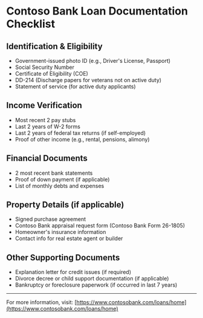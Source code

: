 # Contoso Bank Loan Documentation Checklist

## Identification & Eligibility
- Government-issued photo ID (e.g., Driver's License, Passport)
- Social Security Number
- Certificate of Eligibility (COE)
- DD-214 (Discharge papers for veterans not on active duty)
- Statement of service (for active duty applicants)

## Income Verification
- Most recent 2 pay stubs
- Last 2 years of W-2 forms
- Last 2 years of federal tax returns (if self-employed)
- Proof of other income (e.g., rental, pensions, alimony)

## Financial Documents
- 2 most recent bank statements
- Proof of down payment (if applicable)
- List of monthly debts and expenses

## Property Details (if applicable)
- Signed purchase agreement
- Contoso Bank appraisal request form (Contoso Bank Form 26-1805)
- Homeowner's insurance information
- Contact info for real estate agent or builder

## Other Supporting Documents
- Explanation letter for credit issues (if required)
- Divorce decree or child support documentation (if applicable)
- Bankruptcy or foreclosure paperwork (if occurred in last 7 years)

---

For more information, visit: [https://www.contosobank.com/loans/home](https://www.contosobank.com/loans/home)